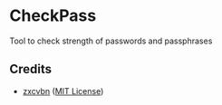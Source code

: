 # CheckPass

Tool to check strength of passwords and passphrases

## Credits

- [zxcvbn](https://github.com/dropbox/zxcvbn) ([MIT License](https://github.com/dropbox/zxcvbn/blob/master/LICENSE.txt))
